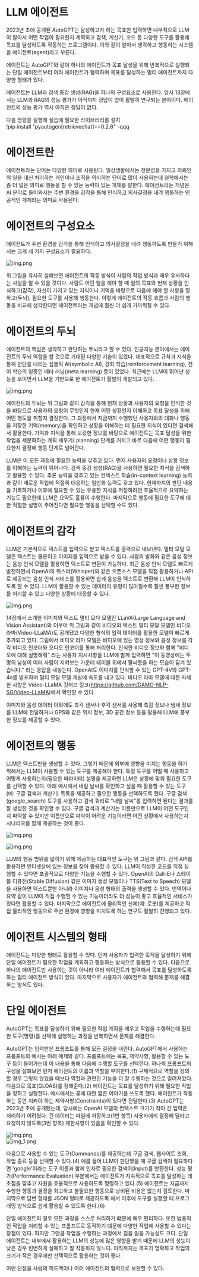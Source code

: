 # **LLM 에이전트**  
2023년 초에 공개된 AutoGPT는 달성하고자 하는 목표만 입력하면 내부적으로 LLM이 알아서 어떤 작업이 필요한지 계획하고 검색, 계신기, 코드 등 다양한 
도구를 활용해 목표를 달성하도록 작동하는 프로그램이다. 이와 같이 알아서 생각하고 행동하는 시스템을 에이전트(agent)라고 부른다.  
  
에이전트는 AutoGPT와 같이 하나의 에이전트가 목표 달성을 위해 반복적으로 실행되는 단일 에이전트부터 여러 에이전트가 협력하며 목표를 달성하는 멀티 
에이전트까지 다양한 형태가 있다.  
  
에이전트는 LLM과 검색 증강 생성(RAG)을 하나의 구성요소로 사용한다. 앞서 13장에서는 LLM과 RAG의 성능 평가가 아직까지 정답이 없이 활발히 연구되는 
분야이다. 에이전트의 성능 평가 역시 아직은 정답이 없다.  
  
다음 명령을 실행해 실습에 필요한 라이브러리를 설치  
!pip install "pyautogen[retrievechat]==0.2.6" -qqq  
  
# **에이전트란**  
에이전트라는 단어는 다양한 의미로 사용된다. 일상생활에서는 전문성을 가지고 의뢰인의 일을 대신 처리하는 개인이나 조직을 의미하는 단어로 많이 사용하는데 
철학에서는 좀 더 넓은 의미로 행동을 할 수 있는 능력이 있는 개체를 말한다. 에이전트라는 개념은 AI 분야로 들어와서는 주변 환경을 감각을 통해 인식하고 
의사결정을 내려 행동하는 인공적인 개체라는 의미로 사용된다.  
  
# **에이전트의 구성요소**  
에이전트가 주변 환경을 감각을 통해 인식하고 의사결정을 내려 행동하도록 만들기 위해서는 크게 세 가지 구성요소가 필요하다.  
  
![img.png](image/img.png)  
  
위 그림을 유사히 살펴보면 에이전트의 작동 방식이 사람의 작업 방식과 매우 유사하다는 사실을 알 수 있을 것이다. 사람도 어떤 일을 해야 할 때 일의 
목표와 현재 상황을 인식하고(감각), 자신이 가지고 있는 지식이나 기억을 바탕으로 다음에 해야 할 사항을 정하고(두뇌), 필요한 도구를 사용해 행동한다. 
이렇게 에이전트의 작동 흐름과 사람의 행동을 비교해 생각한다면 에이전트라는 개념에 훨씬 더 쉽게 가까워질 수 있다.  
  
# **에이전트의 두뇌**  
에이전트의 핵심은 생각하고 판단하는 두뇌라고 할 수 있다. 인공지능 분야에서는 에이전트의 두뇌 역할을 할 것으로 기대된 다양한 기술이 있었다. 대표적으로 
규칙과 지식을 통해 판단을 내리는 심볼릭 AI(symbolic AI), 강화 학습(reinforcement learning), 전이 학습의 일종인 메타 러닝(meta learning) 등이 
있었다. 최근에는 LLM이 뛰어난 성능을 보이면서 LLM을 기반으로 한 에이전트가 활발히 개발되고 있다.  
  
![img.png](image/img2.png)  
  
에이전트의 두뇌는 위 그림과 같이 감각을 통해 현재 상황과 사용자의 요청을 인식한 것을 바탕으로 사용자의 요청이 무엇인지 현재 어떤 상황인지 이해하고 
목표 달성을 위해 어떤 행도을 취할지 결정한다. 그 과정에서 지금까지 수행했던 사용자와의 대화나 행동을 저장한 기억(memory)을 확인하고 상황을 이해하는 
데 필요한 지식이 있다면 검색해서 활용한다. 기억과 지식을 통해 보강한 정보를 바탕으로 에이전트는 목표 달성을 위한 작업을 세분화하는 계획 세우기(
planning) 단계를 거치고 바로 다음에 어떤 행동이 필요한지 결정해 행동 단계로 넘어간다.  
  
LLM은 이 모든 과정에 필요한 능력을 갖추고 있다. 먼저 사용자의 요청이나 상황 정보를 이해하는 능력이 뛰어나다. 검색 증강 생성(RAG)을 사용하면 필요한 
지식을 검색하고 활용할 수 있다. 추론 능력을 갖추고 있는 컨텍스트 학습(in-context learning) 능력과 같이 새로운 작업에 적절히 대응하는 일반화 
능력도 갖고 있다. 현재까지의 판단 내용을 기록하거나 이후에 필요할 수 있는 유용한 지식을 저장하려면 효율적으로 요약하는 기능도 필요한데 LLM은 요약도 
훌륭이 수행한다. 마지막으로 행동에 필요한 도구에 대한 적절한 설명이 주어진다면 필요한 행동을 선택할 수도 있다.  
  
# **에이전트의 감각**  
LLM은 기본적으로 텍스트를 입력으로 받고 텍스트를 출력으로 내보낸다. 멀티 모달 모델은 텍스트는 물론이고 이미지를 입력으로 받을 수 있다. 사람의 
발화와 같은 음성 정보는 음성 인식 모델을 활용하면 텍스트로 변환이 가능하다. 최근 음성 인식 모델도 빠르게 발전하면서 OpenAI의 위스퍼(Whisper)와 
같은 오픈소스 모델을 직접 활용하거나 API로 제공되는 음성 인식 서비스를 활용하면 쉽게 음성을 텍스트로 변환해 LLM이 인식하도록 할 수 있다. LLM이 
활용할 수 있는 데이터의 유형이 많아질수록 훨씬 풍부한 정보를 처리할 수 있고 다양한 상황에 대응할 수 있다.  
  
![img.png](image/img3.png)  
  
14장에서 소개한 이미지와 텍스트 멀티 모다 모델인 LLaVA(Large Language and Vision Assistant)와 더부어 위 그림과 같이 비디오와 텍스트 멀티 
모달 모델인 비디오 라마(Video-LLaMA)도 공개됐고 다양한 형식의 입력 데이터를 활용한 모델이 빠르게 추가되고 있다. 그림에서 비디오 라마 모델은 
비디오에 있는 영상 정보와 음성 정보를 각각 비디오 인코더와 오디오 인코더를 통해 처리한다. 인식한 비디오 정보와 함께 "비디오에 대해 설명해줘"
라는 사용자 지시사항을 LLM에 함께 입력하면 "이 동영상에는 두 명의 남성이 여러 사람이 지켜보는 가운데 테이블 위에서 팔씨름을 하는 모습이 담겨 있습니다."
라는 응답을 내놓는다. OpenAI도 이미지를 인식할 수 있는 GPT-4V와 GPT-4o를 발표하며 멀티 모달 모델 개발에 속도를 내고 있다. 비디오 라마 모델에 대한 
자세한 사항은 Video-LLaMA 깃허브 링크(https://github.com/DAMO-NLP-SG/Video-LLaMA)에서 확인할 수 있다.  
  
이미지와 음성 데이터 이외에도 촉각 센서나 후각 센서를 사용해 촉감 정보나 냄새 정보를 LLM에 전달하거나 GPS와 같은 위치 정보, 3D 공간 정보 등을 
활용해 LLM에 풍부한 정보를 제공할 수 있다.  
  
# **에이전트의 행동**  
LLM은 텍스트만을 생성할 수 있다. 그렇기 때문에 외부에 영향을 미치는 행동을 하기 위해서는 LLM이 사용할 수 있는 도구를 제공해야 한다. 특정 도구를 
어떨 때 사용하고 어떻게 사용하는지(필요한 파라미터) 설명을 제공하면 LLM은 상황에 맞춰 필요한 도구를 선택할 수 있다. 아래 예시에서 내일 날씨를 
확인하고 싶을 때 활용할 수 있는 도구(예: 구글 검색과 계산기) 목록을 제공하고 필요한 행동을 선택하도록 했다. 구글 검색(google_search) 도구를 
사용하고 검색 쿼리로 "내일 날씨"를 입력하면 된다는 결과를 잘 생성한 것을 확인할 수 있다. 구글 검색과 계산기는 이름만으로 LLM이 어떤 도구인지 
파악할 수 있지만 이름만으로 파악이 어려운 기능이라면 어떤 상황에서 사용하는지 시나리오를 함께 제공하는 것이 좋다.  
  
![img.png](image/img4.png)  
  
![img.png](image/img5.png)  
  
LLM의 행동 범위를 넓히기 위해 제공하는 대표적인 도구는 위 그림과 같다. 검색 API를 활용하면 인터넷상에 있는 정보를 찾아 활용할 수 있다. LLM이 
작성한 코드를 직접 실행할 수 있다면 포괄적으로 다양한 기능을 수행할 수 있다. OpenAI의 Dall-E나 스테이블 디퓨전(Stable Diffusion) 같은 이미지 
생성 모델이나 TTS(Text to Speech) 모델을 사용하면 텍스트뿐만 아니라 이미지나 음성 형태의 출력을 생성할 수 있다. 번역이나 요약 같이 LLM이 직접 
수행할 수 있는 기능이더라도 더 성능이 좋고 효율적인 서비스가 있다면 활용할 수 있다. 마지막으로 에이전트에 물리적인 신체(예: 로봇)를 제공하고 직접 
물리적인 행동으로 주변 환경에 영향을 미치도록 하는 연구도 활발히 진행되고 있다.  
  
# **에이전트 시스템의 형태**  
에이전트는 다양한 형태로 활용할 수 있다. 먼저 사용자가 입력한 목적을 달성하기 위해 단일 에이전트가 필요한 작업을 계획하고 행동하는 방식으로 활용할 
수 있다. 다음으로 하나의 에이전트만 사용하는 것이 아니라 여러 에이전트가 협력해서 목표를 달성하도록 하는 멀티 에이전트 방식이 있다. 마지막으로 
사용자가 에이전트와 협력해 문제를 해결하는 방식도 있다.  
  
# **단일 에이전트**  
AutoGPT는 목표를 달성하기 위해 필요한 작업 계획을 세우고 작업을 수행하는데 필요한 도구(명령)를 선택해 실행하는 과정을 반복하면서 문제를 해결한다.  
  
AutoGPT는 입력받은 프롬프트를 통해 모든 결정을 내린다. AutoGPT에서 사용하는 프롬프트의 예시는 아래 예제와 같다. 프롬프트에는 목표, 제약사항, 
활용할 수 있는 도구 등이 들어가는데 이 내용을 통해 다음에 수행할 도구를 선택한다. 하나씩 프롬프트의 구성을 살펴보면 먼저 에이전트의 이름과 역할을 
부여한다.(1) 구체적으로 역할을 정의할 경우 그렇지 않았을 때보다 역할과 관련된 기능을 더 잘 수행하는 것으로 알려져있다. 다음으로 목표(GLOAS)를 정해준다.(2) 
에이전트는 목표를 달성하기 위해 필요한 작업을 정하고 실행한다. 예시에서는 꽃에 대한 짧은 이야기를 쓰도록 했다. 에이전트가 작동하는 동안 지켜야 하는 
제약사항(Constraints)이 있다면 전달한다.(3) AutoGPT는 2023년 초에 공개됐는데, 당시에는 OpenAI 모델의 컨텍스트 크기가 작아 긴 입력은 처리하기 어려웠다. 
긴 데이터는 파일에 저장하고(1번 항목) 사용자에게 결정해 달라고 요청하지 않도록(3번 항목) 제한사항이 있음을 확인할 수 있다.  
  
![img.png](image/img6.png)  
![img_1.png](image/img7.png)  
  
다음으로 사용할 수 있는 도구(Commands)를 제공하는데 구글 검색, 웹사이트 조회, 작업 종료 등을 선택할 수 있다.(4) 예를 들어 LLM이 판단했을 때 구글 
검색이 필요하다면 'google'이라는 도구 이름과 함께 인자로 필요한 검색어(input)를 반환한다. 성능 평가(Performance Evaluation) 부분에서는 
에이전트가 지속적으로 목표를 달성하는 데 초점을 맞추고 자원을 효율적으로 사용하도록 명령하고 있다.(5) 에이전트는 지금까지 수행한 행동과 결정을 
회고하고 불필요한 행동으로 낭비된 비용은 없는지 검토한다. 마지막으로 답변 형태를 JSON 형태로 제공하도록 해서 이후에 도구를 실행할 때 프로그래밍 
방식으로 쉽게 활용할 수 있도록 한다.(6)  
  
단일 에이전트의 경우 모든 과정을 스스로 처리하기 떄문에 매우 편리하다. 또한 범용적인 작업을 처리할 수 있는 프롬프트로 동작하기 떄문에 다양한 작업에 
사용할 수 있다는 장점이 있다. 하지만 그만큼 작업을 수행하는 과정에서 길을 잃을 가능성도 크다. 단일 에이전트는 내부에서 활용하는 LLM의 성능에 많은 
영향을 받기 때문에 LLM의 성능이 낮은 경우 빈번하게 실패하고 잘 작동하지 않느다. 아직까지는 목표가 명확하고 작업의 크기가 작은 경우에만 선택적으로 
활용하는 것이 좋다.  
  
이런 단점을 사람의 피드백이나 여러 에이전트의 협력으로 보완할 수 있다.  
  
